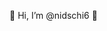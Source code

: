 👋 Hi, I’m @nidschi6 👀

<!---
nidschi6/nidschi6 is a ✨ special ✨ repository because its `README.md` (this file) appears on your GitHub profile.
You can click the Preview link to take a look at your changes.
--->
